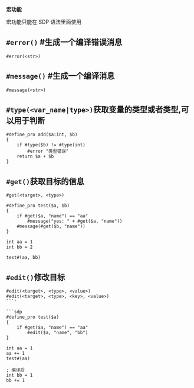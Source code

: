 **宏功能**

宏功能只能在 SDP 语法里面使用

## `#error()` #生成一个编译错误消息

```
#error(<str>)
```

## `#message()` #生成一个编译消息

```
#message(<str>)
```

## `#type(<var_name|type>)`获取变量的类型或者类型,可以用于判断
```sdp
#define_pro add($a:int, $b)
{
	if #type($b) != #type(int)
		#error "类型错误"
	return $a + $b
}
```

## `#get()`获取目标的信息
```
#get(<target>, <type>)
```
```sdp
#define_pro test($a, $b)
{
	if #get($a, "name") == "aa"
		#message("yes: " + #get($a, "name"))
	#message(#get($b, "name"))
}

int aa = 1
int bb = 2

test#(aa, bb)
```

## `#edit()`修改目标
```
#edit(<target>, <type>, <value>)
#edit(<target>, <type>, <key>, <value>)
```'

```sdp
#define_pro test($a)
{
	if #get($a, "name") == "aa"
		#edit($a, "name", "bb")
}

int aa = 1
aa += 1
test#(aa)

; 编译后
int bb = 1
bb += 1
```
